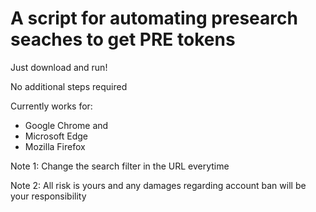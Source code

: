 # A script for automating presearch seaches to get PRE tokens

Just download and run!

No additional steps required

Currently works for: 
* Google Chrome and 
* Microsoft Edge
* Mozilla Firefox

Note 1: Change the search filter in the URL everytime 

Note 2: All risk is yours and any damages regarding account ban will be your responsibility
      
